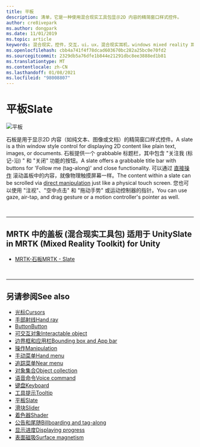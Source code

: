 ```yaml
---
title: 平板
description: 清单，它是一种使用混合现实工具包显示2D 内容的精简窗口样式控件。
author: cre8ivepark
ms.author: dongpark
ms.date: 11/01/2019
ms.topic: article
keywords: 混合现实，控件，交互，ui，ux，混合现实耳机，windows mixed reality 耳机，虚拟现实耳机，HoloLens，石板，MRTK，混合现实工具包
ms.openlocfilehash: cbb4a741f4f78dcad603670bc282a25bc0e70fd2
ms.sourcegitcommit: 2329db5a76dfe1b844e21291dbc8ee3888ed1b81
ms.translationtype: MT
ms.contentlocale: zh-CN
ms.lasthandoff: 01/08/2021
ms.locfileid: "98008807"
---
```

# <a name="slate"></a><span data-ttu-id="8c5b8-104">平板</span><span class="sxs-lookup"><span data-stu-id="8c5b8-104">Slate</span></span>

![平板](images/UX_Hero_Slate.jpg)

<span data-ttu-id="8c5b8-106">石板是用于显示2D 内容（如纯文本、图像或文档）的精简窗口样式控件。</span><span class="sxs-lookup"><span data-stu-id="8c5b8-106">A slate is a thin window style control for displaying 2D content like plain text, images, or documents.</span></span> <span data-ttu-id="8c5b8-107">石板提供一个 grabbable 标题栏，其中包含 "关注我 (标记-沿) " 和 "关闭" 功能的按钮。</span><span class="sxs-lookup"><span data-stu-id="8c5b8-107">A slate offers a grabbable title bar with buttons for 'Follow me (tag-along)' and close functionality.</span></span> <span data-ttu-id="8c5b8-108">可以通过 [直接操作](direct-manipulation.md#2d-slate-interaction) 滚动盖板中的内容，就像物理触摸屏幕一样。</span><span class="sxs-lookup"><span data-stu-id="8c5b8-108">The content within a slate can be scrolled via [direct manipulation](direct-manipulation.md#2d-slate-interaction) just like a physical touch screen.</span></span> <span data-ttu-id="8c5b8-109">您也可以使用 "注视"、"空中点击" 和 "拖动手势" 或运动控制器的指针。</span><span class="sxs-lookup"><span data-stu-id="8c5b8-109">You can use gaze, air-tap, and drag gesture or a motion controller's pointer as well.</span></span>

<br>

---

## <a name="slate-in-mrtk-mixed-reality-toolkit-for-unity"></a><span data-ttu-id="8c5b8-110">MRTK 中的盖板 (混合现实工具包) 适用于 Unity</span><span class="sxs-lookup"><span data-stu-id="8c5b8-110">Slate in MRTK (Mixed Reality Toolkit) for Unity</span></span>

* [<span data-ttu-id="8c5b8-111">MRTK-石板</span><span class="sxs-lookup"><span data-stu-id="8c5b8-111">MRTK - Slate</span></span>](https://microsoft.github.io/MixedRealityToolkit-Unity/Documentation/README_Slate.html)

<br>

---

## <a name="see-also"></a><span data-ttu-id="8c5b8-112">另请参阅</span><span class="sxs-lookup"><span data-stu-id="8c5b8-112">See also</span></span>

* [<span data-ttu-id="8c5b8-113">光标</span><span class="sxs-lookup"><span data-stu-id="8c5b8-113">Cursors</span></span>](cursors.md)
* [<span data-ttu-id="8c5b8-114">手部射线</span><span class="sxs-lookup"><span data-stu-id="8c5b8-114">Hand ray</span></span>](point-and-commit.md)
* [<span data-ttu-id="8c5b8-115">Button</span><span class="sxs-lookup"><span data-stu-id="8c5b8-115">Button</span></span>](button.md)
* [<span data-ttu-id="8c5b8-116">可交互对象</span><span class="sxs-lookup"><span data-stu-id="8c5b8-116">Interactable object</span></span>](interactable-object.md)
* [<span data-ttu-id="8c5b8-117">边界框和应用栏</span><span class="sxs-lookup"><span data-stu-id="8c5b8-117">Bounding box and App bar</span></span>](app-bar-and-bounding-box.md)
* [<span data-ttu-id="8c5b8-118">操作</span><span class="sxs-lookup"><span data-stu-id="8c5b8-118">Manipulation</span></span>](direct-manipulation.md)
* [<span data-ttu-id="8c5b8-119">手动菜单</span><span class="sxs-lookup"><span data-stu-id="8c5b8-119">Hand menu</span></span>](hand-menu.md)
* [<span data-ttu-id="8c5b8-120">追踪菜单</span><span class="sxs-lookup"><span data-stu-id="8c5b8-120">Near menu</span></span>](near-menu.md)
* [<span data-ttu-id="8c5b8-121">对象集合</span><span class="sxs-lookup"><span data-stu-id="8c5b8-121">Object collection</span></span>](object-collection.md)
* [<span data-ttu-id="8c5b8-122">语音命令</span><span class="sxs-lookup"><span data-stu-id="8c5b8-122">Voice command</span></span>](voice-input.md)
* [<span data-ttu-id="8c5b8-123">键盘</span><span class="sxs-lookup"><span data-stu-id="8c5b8-123">Keyboard</span></span>](keyboard.md)
* [<span data-ttu-id="8c5b8-124">工具提示</span><span class="sxs-lookup"><span data-stu-id="8c5b8-124">Tooltip</span></span>](tooltip.md)
* [<span data-ttu-id="8c5b8-125">平板</span><span class="sxs-lookup"><span data-stu-id="8c5b8-125">Slate</span></span>](slate.md)
* [<span data-ttu-id="8c5b8-126">滑块</span><span class="sxs-lookup"><span data-stu-id="8c5b8-126">Slider</span></span>](slider.md)
* [<span data-ttu-id="8c5b8-127">着色器</span><span class="sxs-lookup"><span data-stu-id="8c5b8-127">Shader</span></span>](shader.md)
* [<span data-ttu-id="8c5b8-128">公告和尾随</span><span class="sxs-lookup"><span data-stu-id="8c5b8-128">Billboarding and tag-along</span></span>](billboarding-and-tag-along.md)
* [<span data-ttu-id="8c5b8-129">显示进度</span><span class="sxs-lookup"><span data-stu-id="8c5b8-129">Displaying progress</span></span>](progress.md)
* [<span data-ttu-id="8c5b8-130">表面磁吸</span><span class="sxs-lookup"><span data-stu-id="8c5b8-130">Surface magnetism</span></span>](surface-magnetism.md)

